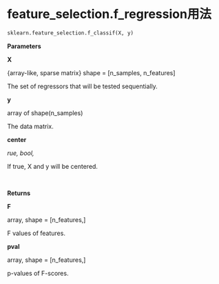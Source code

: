 # feature_selection.f_regression用法



```python
sklearn.feature_selection.f_classif(X, y)
```

**Parameters**

**X**

{array-like, sparse matrix} shape = [n_samples, n_features]

The set of regressors that will be tested sequentially.

**y**

array of shape(n_samples)

The data matrix.

**center**

*rue, bool,*

If true, X and y will be centered.

<br />



**Returns**

**F**

array, shape = [n_features,]

F values of features.

**pval**

array, shape = [n_features,]

p-values of F-scores.